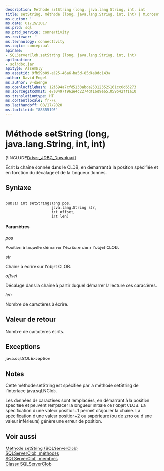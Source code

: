 ```yaml
---
description: Méthode setString (long, java.lang.String, int, int)
title: setString, méthode (long, java.lang.String, int, int) | Microsoft Docs
ms.custom: ''
ms.date: 01/19/2017
ms.prod: sql
ms.prod_service: connectivity
ms.reviewer: ''
ms.technology: connectivity
ms.topic: conceptual
apiname:
- SQLServerClob.setString (long, java.lang.String, int, int)
apilocation:
- sqljdbc.jar
apitype: Assembly
ms.assetid: 9fb59b09-e825-46a6-ba5d-85d4a8dc143a
author: David-Engel
ms.author: v-daenge
ms.openlocfilehash: 12b594a7cfd5133abde253123525161cc0d63273
ms.sourcegitcommit: e700497f962e4c2274df16d9e651059b42ff1a10
ms.translationtype: HT
ms.contentlocale: fr-FR
ms.lasthandoff: 08/17/2020
ms.locfileid: "88355195"
---
```

# <a name="setstring-method-long-javalangstring-int-int"></a>Méthode setString (long, java.lang.String, int, int)
[!INCLUDE[Driver_JDBC_Download](../../../includes/driver_jdbc_download.md)]

  Écrit la chaîne donnée dans le CLOB, en démarrant à la position spécifiée et en fonction du décalage et de la longueur donnés.  
  
## <a name="syntax"></a>Syntaxe  
  
```  
  
public int setString(long pos,  
                     java.lang.String str,  
                     int offset,  
                     int len)  
```  
  
#### <a name="parameters"></a>Paramètres  
 *pos*  
  
 Position à laquelle démarrer l'écriture dans l'objet CLOB.  
  
 *str*  
  
 Chaîne à écrire sur l'objet CLOB.  
  
 *offset*  
  
 Décalage dans la chaîne à partir duquel démarrer la lecture des caractères.  
  
 *len*  
  
 Nombre de caractères à écrire.  
  
## <a name="return-value"></a>Valeur de retour  
 Nombre de caractères écrits.  
  
## <a name="exceptions"></a>Exceptions  
 java.sql.SQLException  
  
## <a name="remarks"></a>Notes  
 Cette méthode setString est spécifiée par la méthode setString de l’interface java.sql.NClob.  
  
 Les données de caractères sont remplacées, en démarrant à la position spécifiée et peuvent remplacer la longueur initiale de l'objet CLOB. La spécification d'une valeur position+1 permet d'ajouter la chaîne. La spécification d'une valeur position+2 ou supérieure (ou de zéro ou d'une valeur inférieure) génère une erreur de position.  
  
## <a name="see-also"></a>Voir aussi  
 [Méthode setString &#40;SQLServerClob&#41;](../../../connect/jdbc/reference/setstring-method-sqlserverclob.md)   
 [SQLServerClob, méthodes](../../../connect/jdbc/reference/sqlserverclob-methods.md)   
 [SQLServerClob, membres](../../../connect/jdbc/reference/sqlserverclob-members.md)   
 [Classe SQLServerClob](../../../connect/jdbc/reference/sqlserverclob-class.md)  
  
  
